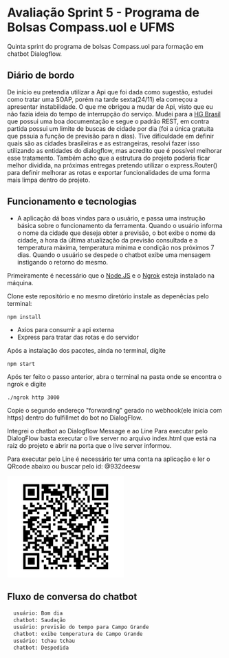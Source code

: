 
# Avaliação Sprint 5 - Programa de Bolsas Compass.uol e UFMS

Quinta sprint do programa de bolsas Compass.uol para formação em chatbot Dialogflow.


## Diário de bordo
De início eu pretendia utilizar a Api que foi dada como sugestão, estudei como tratar uma SOAP, porém na tarde sexta(24/11) ela começou a apresentar instabilidade. O que me obrigou a mudar de Api, visto que eu não fazia ideia do tempo de interrupção do serviço. Mudei para a [HG Brasil](https://hgbrasil.com/status/weather) que possui uma boa documentação e segue o padrão REST, em contra partida possui um limite de buscas de cidade por dia (foi a única gratuita que pssuia a função de previsão para n dias). 
Tive dificuldade em definir quais são as cidades brasileiras e as estrangeiras, resolvi fazer isso utilizando as entidades do dialogflow, mas acredito que é possível melhorar esse tratamento. Também acho que a estrutura do projeto poderia ficar melhor dividida, na próximas entregas pretendo utilizar o express.Router() para definir melhorar as rotas e exportar funcionalidades de uma forma mais limpa dentro do projeto. 

## Funcionamento e tecnologias

- A aplicação dá boas vindas para o usuário, e passa uma instrução básica sobre o funcionamento da ferramenta. Quando o usuário informa o nome da cidade que deseja obter a previsão, o bot exibe o nome da cidade, a hora da última atualização da previsão consultada e a temperatura máxima, temperatura mínima e condição nos próximos 7 dias. 
Quando o usuário se despede o chatbot exibe uma mensagem instigando o retorno do mesmo.
 
Primeiramente é necessário que o [Node.JS](https://nodejs.org/en/) e o [Ngrok](https://ngrok.com/) esteja instalado na máquina. 
  
  
  Clone este repositório e no mesmo diretório instale as depenêcias pelo terminal:

  ```
  npm install
  ```

  - Axios para consumir a api externa
  - Express para tratar das rotas e do servidor
  
  Após a instalação dos pacotes, ainda no terminal, digite
  ```
  npm start 
  ```

  Após ter feito o passo anterior, abra o terminal na pasta onde se encontra o ngrok e digite
```
./ngrok http 3000
  ```
 Copie o segundo endereço "forwarding" gerado no webhook(ele inicia com https) dentro do fulfillmet do bot no DialogFlow.

 Integrei o chatbot ao Dialogflow Message e ao Line
  Para executar pelo DialogFlow basta executar o live server no arquivo index.html que está na raiz do projeto e abrir na porta que o live server informou. 

  Para executar pelo Line é necessário ter uma conta na aplicação e ler o QRcode abaixo ou buscar pelo id: @932deesw 

  ![QR Code](qrcode.png)

  ## Fluxo de conversa do chatbot

```
  usuário: Bom dia
  chatbot: Saudação
  usuário: previsão do tempo para Campo Grande
  chatbot: exibe temperatura de Campo Grande
  usuário: tchau tchau
  chatbot: Despedida
  ```